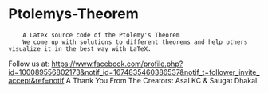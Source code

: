 # Ptolemys-Theorem
        A Latex source code of the Ptolemy's Theorem
        We come up with solutions to different theorems and help others visualize it in the best way with LaTeX.
Follow us at:
https://www.facebook.com/profile.php?id=100089556802173&notif_id=1674835460386537&notif_t=follower_invite_accept&ref=notif
A Thank You From The Creators:
Asal KC & Saugat Dhakal
